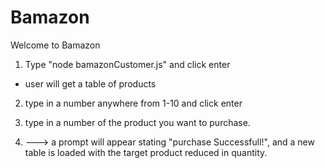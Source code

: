 # Bamazon

Welcome to Bamazon

1. Type "node bamazonCustomer.js" and click enter
- user will get a table of products

2. type in a number anywhere from 1-10 and click enter

3. type in a number of the product you want to purchase.

4. ---> a prompt will appear stating "purchase Successfull!", and a new table is loaded with the target product reduced in quantity.